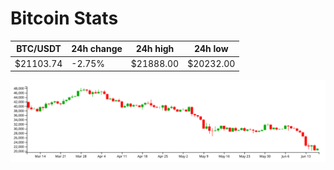 # Bitcoin Stats

BTC/USDT|24h change|24h high|24h low|
|---|---|---|---|
|$21103.74|-2.75%|$21888.00|$20232.00|

<img src="./chart.svg">

